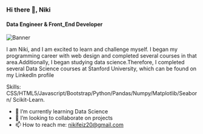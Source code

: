 ### Hi there 👋, Niki
#### Data Engineer & Front_End Developer
![Banner](https://github.com/NikifZ/NikifZ/assets/114306869/f2f2ca70-2456-48ff-8a41-eaf75bbdfcf2)


I am Niki, and I am excited to learn and challenge myself. I began my programming career with web design and completed several courses in that area.Additionally, I began studying data science.Therefore, I completed several Data Science courses at Stanford University, which can be found on my LinkedIn profile


Skills: CSS/HTML5/Javascript/Bootstrap/Python/Pandas/Numpy/Matplotlib/Seaborn/ Scikit-Learn.

- 🌱 I’m currently learning Data Science 
- 👯 I’m looking to collaborate on projects 
- 📫 How to reach me: nikifeiz20@gmail.com 



















